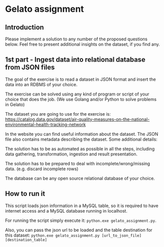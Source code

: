 # Gelato assignment

## Introduction
Please implement a solution to any number of the proposed questions below. Feel free to present additional insights on the dataset, if you find any.

## 1st part - Ingest data into relational database from JSON files
The goal of the exercise is to read a dataset in JSON format and insert the data into an RDBMS of your choice. 

The exercise can be solved using any kind of program or script of your choice that does the job. (We use Golang and/or Python to solve problems in Gelato)

The dataset you are going to use for the exercise is:
https://catalog.data.gov/dataset/air-quality-measures-on-the-national-environmental-health-tracking-network

In the website you can find useful information about the dataset. The JSON file also contains metadata describing the dataset.
Some additional details:

The solution has to be as automated as possible in all the steps, including data gathering, transformation, ingestion and result presentation.

The solution has to be prepared to deal with incomplete/wrong/missing data. (e.g. discard incomplete rows)

The database can be any open source relational database of your choice.


## How to run it

This script loads json information in a MySQL table, so it is required to have internet access and a MySQL database running in localhost.

For running the script simply execute it: `python.exe gelato_assignment.py`.

Also, you can pass the json url to be loaded and the table destination for this dataset: `python.exe gelato_assignment.py [url_to_json_file] [destination_table]`
